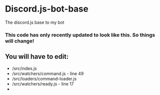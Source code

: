 # Discord.js-bot-base
 The discord.js base to my bot
### This code has only recently updated to look like this. So things will change!

## You will have to edit:
- /src/index.js
- /src/watchers/command.js - line 49
- /src/loaders/command-loader.js
- /src/watchers/ready.js - line 17
- 
